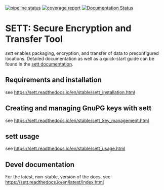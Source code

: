 [![pipeline status](https://gitlab.com/biomedit/sett/badges/master/pipeline.svg)](https://gitlab.com/biomedit/sett/-/commits/master)
[![coverage report](https://gitlab.com/biomedit/sett/badges/master/coverage.svg?job=coverage)](https://gitlab.com/biomedit/sett/-/commits/master)
[![Documentation Status](https://readthedocs.org/projects/sett/badge/?version=stable)](https://sett.readthedocs.io/en/stable/?badge=stable)

# SETT: Secure Encryption and Transfer Tool

*sett* enables packaging, encryption, and transfer of data to preconfigured locations.
Detailed documentation as well as a quick-start guide can be found in the
[sett documentation](https://sett.readthedocs.io).

## Requirements and installation
see https://sett.readthedocs.io/en/stable/sett_installation.html

## Creating and managing GnuPG keys with sett
see https://sett.readthedocs.io/en/stable/sett_key_management.html

## sett usage
see https://sett.readthedocs.io/en/stable/sett_usage.html

## Devel documentation
For the latest, non-stable, version of the docs, see 
https://sett.readthedocs.io/en/latest/index.html
